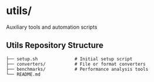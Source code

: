 # utils/
Auxiliary tools and automation scripts

## Utils Repository Structure
```
├── setup.sh              # Initial setup script
├── converters/           # File or format converters
├── benchmarks/           # Performance analysis tools
└── README.md
```
